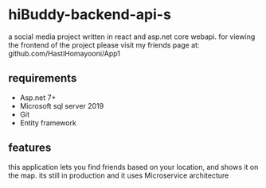 # hiBuddy-backend-api-s
a social media project written in react and asp.net core webapi.
for viewing the frontend of the project please visit my friends page at: github.com/HastiHomayooni/App1

## requirements
- Asp.net 7+
- Microsoft sql server 2019
- Git
- Entity framework

## features
this application lets you find friends based on your location, and shows it on the map.
its still in production and it uses Microservice architecture
